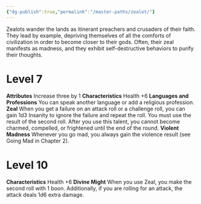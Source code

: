 ```yaml
---
{"dg-publish":true,"permalink":"/master-paths/zealot/"}
---
```


Zealots wander the lands as itinerant preachers and crusaders of their faith. They lead by example, depriving themselves of all the comforts of civilization in order to become closer to their gods. Often, their zeal manifests as madness, and they exhibit self-destructive behaviors to purify their thoughts.
# Level 7
**Attributes** Increase three by 1
**Characteristics** Health +6
**Languages and Professions** You can speak another language or add a religious profession.
**Zeal** When you get a failure on an attack roll or a challenge roll, you can gain 1d3 Insanity to ignore the failure and repeat the roll. You must use the result of the second roll.
After you use this talent, you cannot become charmed, compelled, or frightened until the end of the round.
**Violent Madness** Whenever you go mad, you always gain the violence result (see Going Mad in Chapter 2).
# Level 10
**Characteristics** Health +6
**Divine Might** When you use Zeal, you make the second roll with 1 boon. Additionally, if you are rolling for an attack, the attack deals 1d6 extra damage.